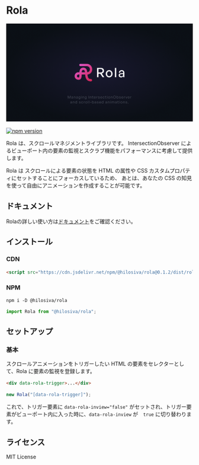 # Rola

![Rola](/docs/public/ogp.png)

[![npm version](https://badge.fury.io/js/@hilosiva%2Frola.svg)](https://badge.fury.io/js/@hilosiva%2Frola)

Rola は、スクロールマネジメントライブラリです。
IntersectionObserver によるビューポート内の要素の監視とスクラブ機能をパフォーマンスに考慮して提供します。

Rola は スクロールによる要素の状態を HTML の属性や CSS カスタムプロパティにセットすることにフォーカスしているため、
あとは、あなたの CSS の知見を使って自由にアニメーションを作成することが可能です。

## ドキュメント

Rolaの詳しい使い方は[ドキュメント](https://hilosiva.github.io/rola/)をご確認ください。


## インストール

### CDN

```html
<script src="https://cdn.jsdelivr.net/npm/@hilosiva/rola@0.1.2/dist/rola.min.js" defer></script>
```

### NPM

```
npm i -D @hilosiva/rola
```

```javascript [main.js]
import Rola from "@hilosiva/rola";
```

## セットアップ

### 基本

スクロールアニメーションをトリガーしたい HTML の要素をセレクターとして、Rola に要素の監視を登録します。

```html
<div data-rola-trigger>...</div>
```

```javascript
new Rola("[data-rola-trigger]");
```

これで、トリガー要素に `data-rola-inview="false"` がセットされ、トリガー要素がビューポート内に入った時に、`data-rola-inview` が　`true` に切り替わります。


## ライセンス

MIT License
